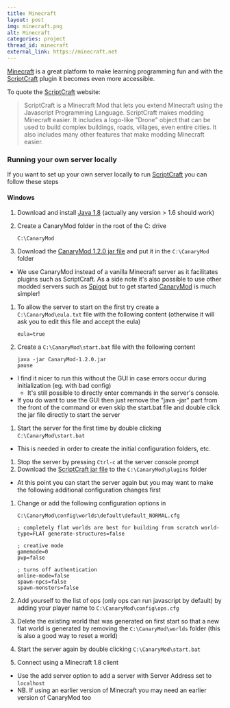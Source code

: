 ```yaml
---
title: Minecraft
layout: post
img: minecraft.png
alt: Minecraft
categories: project
thread_id: minecraft
external_link: https://minecraft.net
---
```


[minecraft]: https://minecraft.net
[scriptcraft]: http://scriptcraftjs.org
[scriptcraft-jar]: http://scriptcraftjs.org/download/latest/
[forum]: /forum
[shockbyte]: https://shockbyte.com/
[java]: https://java.com/en/download/
[canarymod]: http://canarymod.net/releases
[spigot]: http://www.spigotmc.org/

[Minecraft][minecraft] is a great platform to make learning programming fun and with the [ScriptCraft][scriptcraft] plugin it becomes even more accessible.

To quote the [ScriptCraft][scriptcraft] website:

> ScriptCraft is a Minecraft Mod that lets you extend Minecraft using the Javascript Programming Language. ScriptCraft makes modding Minecraft easier. It includes a logo-like "Drone" object that can be used to build complex buildings, roads, villages, even entire cities. It also includes many other features that make modding Minecraft easier.

### Running your own server locally

If you want to set up your own server locally to run [ScriptCraft][scriptcraft] you can follow these steps

#### Windows

1. Download and install [Java 1.8][java] (actually any version > 1.6 should work)

1. Create a CanaryMod folder in the root of the C: drive

    ```
    C:\CanaryMod
    ```
1. Download the [CanaryMod 1.2.0 jar file][canarymod] and put it in the `C:\CanaryMod` folder
  - We use CanaryMod instead of a vanilla Minecraft server as it facilitates plugins such as ScriptCraft. As a side note it's also possible to use other modded servers such as [Spigot][spigot] but to get started [CanaryMod][canarymod] is much simpler!
1. To allow the server to start on the first try create a `C:\CanaryMod\eula.txt` file with the following content (otherwise it will ask you to edit this file and accept the eula)

    ```
    eula=true
    ```
1. Create a `C:\CanaryMod\start.bat` file with the following content

    ```
    java -jar CanaryMod-1.2.0.jar
    pause
    ```
  - I find it nicer to run this without the GUI in case errors occur during initialization (eg. with bad config)
    - It's still possible to directly enter commands in the server's console.
  - If you do want to use the GUI then just remove the "java -jar" part from the front of the command or even skip the start.bat file and double click the jar file directly to start the server
1. Start the server for the first time by double clicking `C:\CanaryMod\start.bat`
  - This is needed in order to create the initial configuration folders, etc.
1. Stop the server by pressing `Ctrl-c` at the server console prompt
1. Download the [ScriptCraft jar file][scriptcraft-jar] to the `C:\CanaryMod\plugins` folder
  - At this point you can start the server again but you may want to make the following additional configuration changes first
1. Change or add the following configuration options in 

    ```
    C:\CanaryMod\config\worlds\default\default_NORMAL.cfg
    ```


    ```
    ; completely flat worlds are best for building from scratch world-type=FLAT generate-structures=false
    
    ; creative mode
    gamemode=0
    pvp=false
    
    ; turns off authentication
    online-mode=false
    spawn-npcs=false
    spawn-monsters=false
    ```
1. Add yourself to the list of ops (only ops can run javascript by default) by adding your player name to `C:\CanaryMod\config\ops.cfg`
1. Delete the existing world that was generated on first start so that a new flat world is generated by removing the `C:\CanaryMod\worlds` folder (this is also a good way to reset a world)
1. Start the server again by double clicking `C:\CanaryMod\start.bat`
1. Connect using a Minecraft 1.8 client
  - Use the add server option to add a server with Server Address set to `localhost`
  - NB. If using an earlier version of Minecraft you may need an earlier version of CanaryMod too

